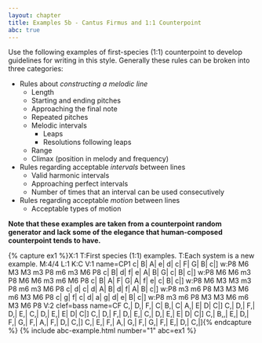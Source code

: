 ```yaml
---
layout: chapter
title: Examples 5b - Cantus Firmus and 1:1 Counterpoint
abc: true
---
```


Use the following examples of first-species (1:1) counterpoint to develop guidelines for writing in this style. Generally these rules can be broken into three categories:
- Rules about *constructing a melodic line*
    - Length
    - Starting and ending pitches
    - Approaching the final note
    - Repeated pitches
    - Melodic intervals
        - Leaps
        - Resolutions following leaps
    - Range
    - Climax (position in melody and frequency)
- Rules regarding acceptable *intervals* between lines
    - Valid harmonic intervals
    - Approaching perfect intervals
    - Number of times that an interval can be used consecutively
- Rules regarding acceptable *motion* between lines
    - Acceptable types of motion

**Note that these examples are taken from a counterpoint random generator and lack some of the elegance that human-composed counterpoint tends to have.**

{% capture ex1 %}X:1
T:First species (1:1) examples.
T:Each system is a new example.
M:4/4
L:1
K:C
V:1 name=CP1
c| B| A| e| d| c| F| G| B| c|]
w:P8 M6 M3 M3 m3 P8 m6 m3 M6 P8
c| B| d| f| e| A| B| G| c| B| c|]
w:P8 M6 M6 m3 P8 M6 M6 m3 m6 M6 P8
c| B| A| F| G| A| f| e| c| B| c|]
w:P8 M6 M3 M3 m3 P8 m6 m3 M6 P8
c| d| c| d| A| B| d| f| A| B| c|]
w:P8 m3 m6 P8 M3 M3 M6 m6 M3 M6 P8
c| g| f| c| d| a| g| d| e| B| c|]
w:P8 m3 m6 P8 M3 M3 M6 m6 M3 M6 P8
V:2 clef=bass name=CF
C,| D,| F,| C| B,| C| A,| E| D| C|]
C,| D,| F,| D,| E,| C,| D,| E,| E| D| C|]
C,| D,| F,| D,| E,| C,| D,| E,| E| D| C|]
C,| B,,| E,| D,| F,| G,| F,| A,| F,| D,| C,|]
C,| E,| F,| A,| G,| F,| G,| F,| E,| D,| C,|]{% endcapture %}
{% include abc-example.html number="1" abc=ex1 %}
